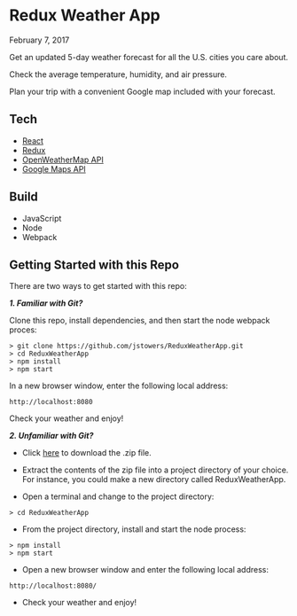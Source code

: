 # Redux Weather App

February 7, 2017

Get an updated 5-day weather forecast for all the U.S. cities you care about.

Check the average temperature, humidity, and air pressure.  

Plan your trip with a convenient Google map included with your forecast.

## Tech

-  [React](https://facebook.github.io/react/)
-  [Redux](http://redux.js.org/)
-  [OpenWeatherMap API](https://openweathermap.org/api)
-  [Google Maps API](https://developers.google.com/maps/documentation/javascript/tutorial)

## Build

-   JavaScript
-   Node
-   Webpack

## Getting Started with this Repo

There are two ways to get started with this repo:

***1.  Familiar with Git?***

Clone this repo, install dependencies, and then start the node webpack proces:
    
```        
> git clone https://github.com/jstowers/ReduxWeatherApp.git
> cd ReduxWeatherApp
> npm install
> npm start
```

In a new browser window, enter the following local address:

```
http://localhost:8080
```

Check your weather and enjoy!

***2.  Unfamiliar with Git?***

-  Click [here](https://github.com/jstowers/ReduxWeatherApp/archive/master.zip) to download the .zip file.

-  Extract the contents of the zip file into a project directory of your choice.  For instance, you could make a new directory called ReduxWeatherApp.

-  Open a terminal and change to the project directory:

```
> cd ReduxWeatherApp
```

-  From the project directory, install and start the node process:

```
> npm install
> npm start
```

-  Open a new browser window and enter the following local address:

```
http://localhost:8080/ 
```

-  Check your weather and enjoy!